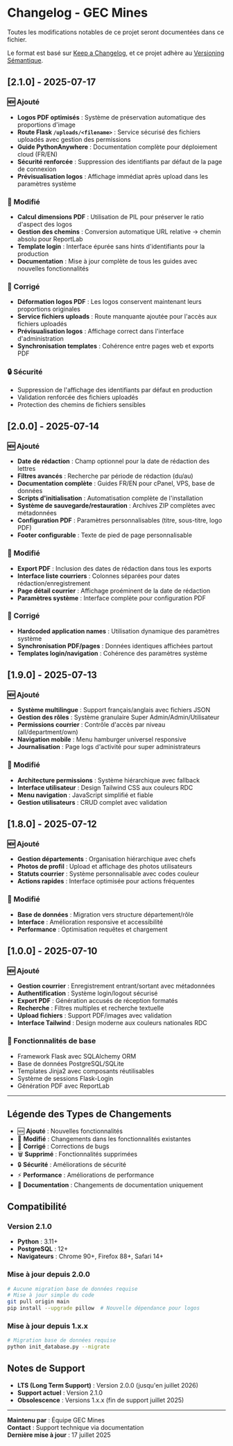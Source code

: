 # Changelog - GEC Mines

Toutes les modifications notables de ce projet seront documentées dans ce fichier.

Le format est basé sur [Keep a Changelog](https://keepachangelog.com/fr/1.0.0/),
et ce projet adhère au [Versioning Sémantique](https://semver.org/lang/fr/).

## [2.1.0] - 2025-07-17

### 🆕 Ajouté
- **Logos PDF optimisés** : Système de préservation automatique des proportions d'image
- **Route Flask `/uploads/<filename>`** : Service sécurisé des fichiers uploadés avec gestion des permissions
- **Guide PythonAnywhere** : Documentation complète pour déploiement cloud (FR/EN)
- **Sécurité renforcée** : Suppression des identifiants par défaut de la page de connexion
- **Prévisualisation logos** : Affichage immédiat après upload dans les paramètres système

### 🔧 Modifié
- **Calcul dimensions PDF** : Utilisation de PIL pour préserver le ratio d'aspect des logos
- **Gestion des chemins** : Conversion automatique URL relative → chemin absolu pour ReportLab
- **Template login** : Interface épurée sans hints d'identifiants pour la production
- **Documentation** : Mise à jour complète de tous les guides avec nouvelles fonctionnalités

### 🐛 Corrigé
- **Déformation logos PDF** : Les logos conservent maintenant leurs proportions originales
- **Service fichiers uploads** : Route manquante ajoutée pour l'accès aux fichiers uploadés
- **Prévisualisation logos** : Affichage correct dans l'interface d'administration
- **Synchronisation templates** : Cohérence entre pages web et exports PDF

### 🔒 Sécurité
- Suppression de l'affichage des identifiants par défaut en production
- Validation renforcée des fichiers uploadés
- Protection des chemins de fichiers sensibles

## [2.0.0] - 2025-07-14

### 🆕 Ajouté
- **Date de rédaction** : Champ optionnel pour la date de rédaction des lettres
- **Filtres avancés** : Recherche par période de rédaction (du/au)
- **Documentation complète** : Guides FR/EN pour cPanel, VPS, base de données
- **Scripts d'initialisation** : Automatisation complète de l'installation
- **Système de sauvegarde/restauration** : Archives ZIP complètes avec métadonnées
- **Configuration PDF** : Paramètres personnalisables (titre, sous-titre, logo PDF)
- **Footer configurable** : Texte de pied de page personnalisable

### 🔧 Modifié
- **Export PDF** : Inclusion des dates de rédaction dans tous les exports
- **Interface liste courriers** : Colonnes séparées pour dates rédaction/enregistrement
- **Page détail courrier** : Affichage proéminent de la date de rédaction
- **Paramètres système** : Interface complète pour configuration PDF

### 🐛 Corrigé
- **Hardcoded application names** : Utilisation dynamique des paramètres système
- **Synchronisation PDF/pages** : Données identiques affichées partout
- **Templates login/navigation** : Cohérence des paramètres système

## [1.9.0] - 2025-07-13

### 🆕 Ajouté
- **Système multilingue** : Support français/anglais avec fichiers JSON
- **Gestion des rôles** : Système granulaire Super Admin/Admin/Utilisateur
- **Permissions courrier** : Contrôle d'accès par niveau (all/department/own)
- **Navigation mobile** : Menu hamburger universel responsive
- **Journalisation** : Page logs d'activité pour super administrateurs

### 🔧 Modifié
- **Architecture permissions** : Système hiérarchique avec fallback
- **Interface utilisateur** : Design Tailwind CSS aux couleurs RDC
- **Menu navigation** : JavaScript simplifié et fiable
- **Gestion utilisateurs** : CRUD complet avec validation

## [1.8.0] - 2025-07-12

### 🆕 Ajouté
- **Gestion départements** : Organisation hiérarchique avec chefs
- **Photos de profil** : Upload et affichage des photos utilisateurs
- **Statuts courrier** : Système personnalisable avec codes couleur
- **Actions rapides** : Interface optimisée pour actions fréquentes

### 🔧 Modifié
- **Base de données** : Migration vers structure département/rôle
- **Interface** : Amélioration responsive et accessibilité
- **Performance** : Optimisation requêtes et chargement

## [1.0.0] - 2025-07-10

### 🆕 Ajouté
- **Gestion courrier** : Enregistrement entrant/sortant avec métadonnées
- **Authentification** : Système login/logout sécurisé
- **Export PDF** : Génération accusés de réception formatés
- **Recherche** : Filtres multiples et recherche textuelle
- **Upload fichiers** : Support PDF/images avec validation
- **Interface Tailwind** : Design moderne aux couleurs nationales RDC

### 🔧 Fonctionnalités de base
- Framework Flask avec SQLAlchemy ORM
- Base de données PostgreSQL/SQLite
- Templates Jinja2 avec composants réutilisables
- Système de sessions Flask-Login
- Génération PDF avec ReportLab

---

## Légende des Types de Changements

- 🆕 **Ajouté** : Nouvelles fonctionnalités
- 🔧 **Modifié** : Changements dans les fonctionnalités existantes
- 🐛 **Corrigé** : Corrections de bugs
- 🗑️ **Supprimé** : Fonctionnalités supprimées
- 🔒 **Sécurité** : Améliorations de sécurité
- ⚡ **Performance** : Améliorations de performance
- 📖 **Documentation** : Changements de documentation uniquement

## Compatibilité

### Version 2.1.0
- **Python** : 3.11+
- **PostgreSQL** : 12+
- **Navigateurs** : Chrome 90+, Firefox 88+, Safari 14+

### Mise à jour depuis 2.0.0
```bash
# Aucune migration base de données requise
# Mise à jour simple du code
git pull origin main
pip install --upgrade pillow  # Nouvelle dépendance pour logos
```

### Mise à jour depuis 1.x.x
```bash
# Migration base de données requise
python init_database.py --migrate
```

## Notes de Support

- **LTS (Long Term Support)** : Version 2.0.0 (jusqu'en juillet 2026)
- **Support actuel** : Version 2.1.0
- **Obsolescence** : Versions 1.x.x (fin de support juillet 2025)

---

**Maintenu par** : Équipe GEC Mines  
**Contact** : Support technique via documentation  
**Dernière mise à jour** : 17 juillet 2025